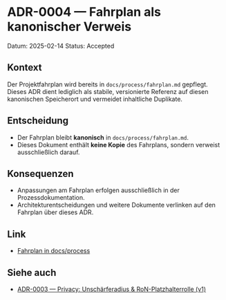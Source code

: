 # ADR-0004 — Fahrplan als kanonischer Verweis

Datum: 2025-02-14
Status: Accepted

## Kontext

Der Projektfahrplan wird bereits in `docs/process/fahrplan.md` gepflegt. Dieses ADR dient lediglich als
stabile, versionierte Referenz auf diesen kanonischen Speicherort und vermeidet inhaltliche Duplikate.

## Entscheidung

- Der Fahrplan bleibt **kanonisch** in `docs/process/fahrplan.md`.
- Dieses Dokument enthält **keine Kopie** des Fahrplans, sondern verweist ausschließlich darauf.

## Konsequenzen

- Anpassungen am Fahrplan erfolgen ausschließlich in der Prozessdokumentation.
- Architekturentscheidungen und weitere Dokumente verlinken auf den Fahrplan über dieses ADR.

## Link

- [Fahrplan in docs/process](../process/fahrplan.md)

## Siehe auch

- [ADR-0003 — Privacy: Unschärferadius & RoN-Platzhalterrolle (v1)](ADR-0003__privacy-unschaerferadius-ron.md)

